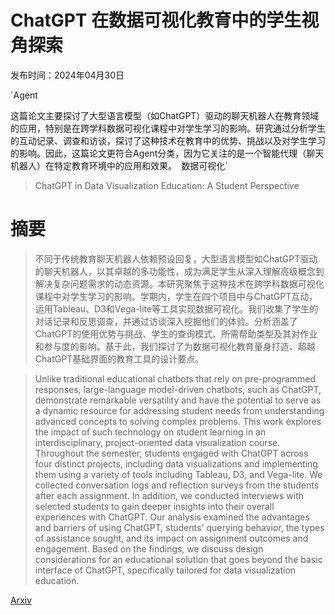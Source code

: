 # ChatGPT 在数据可视化教育中的学生视角探索

发布时间：2024年04月30日

`Agent

这篇论文主要探讨了大型语言模型（如ChatGPT）驱动的聊天机器人在教育领域的应用，特别是在跨学科数据可视化课程中对学生学习的影响。研究通过分析学生的互动记录、调查和访谈，探讨了这种技术在教育中的优势、挑战以及对学生学习的影响。因此，这篇论文更符合Agent分类，因为它关注的是一个智能代理（聊天机器人）在特定教育环境中的应用和效果。` `数据可视化`

> ChatGPT in Data Visualization Education: A Student Perspective

# 摘要

> 不同于传统教育聊天机器人依赖预设回复，大型语言模型如ChatGPT驱动的聊天机器人，以其卓越的多功能性，成为满足学生从深入理解高级概念到解决复杂问题需求的动态资源。本研究聚焦于这种技术在跨学科数据可视化课程中对学生学习的影响。学期内，学生在四个项目中与ChatGPT互动，运用Tableau、D3和Vega-lite等工具实现数据可视化。我们收集了学生的对话记录和反思调查，并通过访谈深入挖掘他们的体验。分析涵盖了ChatGPT的使用优势与挑战、学生的查询模式、所需帮助类型及其对作业和参与度的影响。基于此，我们探讨了为数据可视化教育量身打造、超越ChatGPT基础界面的教育工具的设计要点。

> Unlike traditional educational chatbots that rely on pre-programmed responses, large-language model-driven chatbots, such as ChatGPT, demonstrate remarkable versatility and have the potential to serve as a dynamic resource for addressing student needs from understanding advanced concepts to solving complex problems. This work explores the impact of such technology on student learning in an interdisciplinary, project-oriented data visualization course. Throughout the semester, students engaged with ChatGPT across four distinct projects, including data visualizations and implementing them using a variety of tools including Tableau, D3, and Vega-lite. We collected conversation logs and reflection surveys from the students after each assignment. In addition, we conducted interviews with selected students to gain deeper insights into their overall experiences with ChatGPT. Our analysis examined the advantages and barriers of using ChatGPT, students' querying behavior, the types of assistance sought, and its impact on assignment outcomes and engagement. Based on the findings, we discuss design considerations for an educational solution that goes beyond the basic interface of ChatGPT, specifically tailored for data visualization education.

[Arxiv](https://arxiv.org/abs/2405.00748)